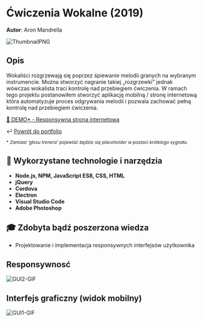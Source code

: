 # Ćwiczenia Wokalne (2019)

**Autor**: Aron Mandrella

![ThumbnailPNG](https://raw.githubusercontent.com/aronmandrella/CwiczeniaWokalne/main/GitHub_Thumbnail.png)

## Opis
Wokaliści rozgrzewają się poprzez śpiewanie melodii granych na wybranym instrumencie. Można stworzyć nagranie takiej „rozgrzewki” jednak wówczas wokalista traci kontrolę nad przebiegiem ćwiczenia. W ramach tego projektu postanowiłem stworzyć aplikację mobilną / stronę internetową która automatyzuje proces odgrywania melodii i pozwala zachować pełną kontrolę nad przebiegiem ćwiczenia.

[🎹 DEMO* - Responsywna strona internetowa](https://aronmandrella.github.io/CwiczeniaWokalne/)

↩️ [Powrót do portfolio](https://github.com/aronmandrella/portfolio#spis-tre%C5%9Bci)

<sub>\* *Zamiast ‘głosu trenera’ pojawiać będzie się placeholder w postaci krótkiego sygnału.*</sub>

## 🧰 Wykorzystane technologie i narzędzia
* **Node.js, NPM, JavaScript ES8, CSS, HTML**
* **jQuery**
* **Cordova**
* **Electron**
* **Visual Studio Code**
* **Adobe Photoshop**

## 🎓 Zdobyta bądź poszerzona wiedza
* Projektowanie i implementacja responsywnych interfejsów użytkownika

## Responsywnosć
![GUI2-GIF](https://raw.githubusercontent.com/aronmandrella/CwiczeniaWokalne/main/-%20GIFs/Wokalne%20GUI%201.gif)

## Interfejs graficzny (widok mobilny)
![GUI1-GIF](https://raw.githubusercontent.com/aronmandrella/CwiczeniaWokalne/main/-%20GIFs/Wokalne%20GUI%202.gif)
